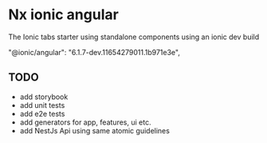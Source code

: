 # Nx ionic angular

The Ionic tabs starter using standalone components using an ionic dev build

"@ionic/angular": "6.1.7-dev.11654279011.1b971e3e",

## TODO

- add storybook
- add unit tests
- add e2e tests
- add generators for app, features, ui etc.
- add NestJs Api using same atomic guidelines
